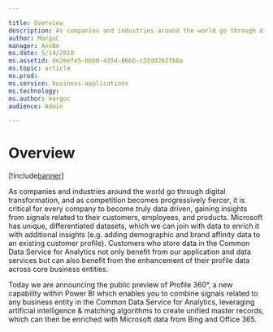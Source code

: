 ```yaml
---

title: Overview
description: As companies and industries around the world go through digital transformation, and as competition becomes progressively fiercer, it is critical for every company to become truly data driven, gaining insights from signals related to their customers, employees, and products.
author: MargoC
manager: AnnBe
ms.date: 5/14/2018
ms.assetid: de2eefe5-bbb0-435d-86bb-c32dd262fb0a
ms.topic: article
ms.prod: 
ms.service: business-applications
ms.technology: 
ms.author: margoc
audience: Admin

---
```

#  Overview


[!include[banner](../../../../includes/banner.md)]

As companies and industries around the world go through digital transformation,
and as competition becomes progressively fiercer, it is critical for every
company to become truly data driven, gaining insights from signals related to
their customers, employees, and products. Microsoft has unique, differentiated
datasets, which we can join with data to enrich it with additional insights
(e.g. adding demographic and brand affinity data to an existing customer
profile). Customers who store data in the Common Data Service for Analytics not
only benefit from our application and data services but can also benefit from
the enhancement of their profile data across core business entities.

Today we are announcing the public preview of Profile 360°, a new capability
within Power BI which enables you to combine signals related to any business
entity in the Common Data Service for Analytics, leveraging artificial
intelligence & matching algorithms to create unified master records, which can
then be enriched with Microsoft data from Bing and Office 365.
